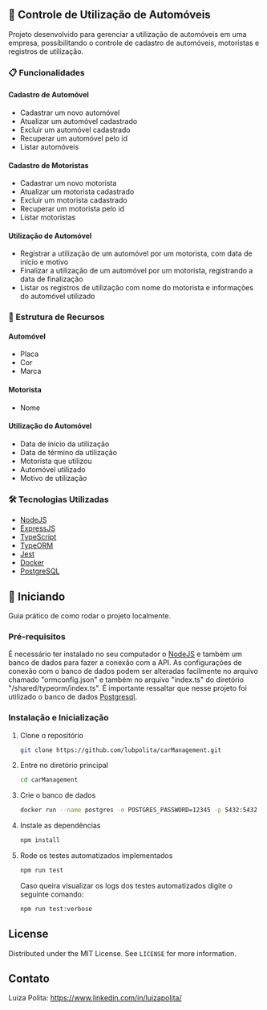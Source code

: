 
## :car: Controle de Utilização de Automóveis

Projeto desenvolvido para gerenciar a utilização de automóveis em uma empresa, possibilitando o controle de cadastro de automóveis, motoristas e registros de utilização.

### :clipboard: Funcionalidades

#### Cadastro de Automóvel
- Cadastrar um novo automóvel
- Atualizar um automóvel cadastrado
- Excluir um automóvel cadastrado
- Recuperar um automóvel pelo id
- Listar automóveis

#### Cadastro de Motoristas
- Cadastrar um novo motorista
- Atualizar um motorista cadastrado
- Excluir um motorista cadastrado
- Recuperar um motorista pelo id
- Listar motoristas

#### Utilização de Automóvel
- Registrar a utilização de um automóvel por um motorista, com data de início e motivo
- Finalizar a utilização de um automóvel por um motorista, registrando a data de finalização
- Listar os registros de utilização com nome do motorista e informações do automóvel utilizado

### :file_folder: Estrutura de Recursos

#### Automóvel
- Placa
- Cor
- Marca

#### Motorista
- Nome

#### Utilização do Automóvel
- Data de início da utilização
- Data de término da utilização
- Motorista que utilizou
- Automóvel utilizado
- Motivo de utilização

### :hammer_and_wrench: Tecnologias Utilizadas

- [NodeJS](https://nodejs.org/en/)
- [ExpressJS](https://expressjs.com/)
- [TypeScript](https://www.typescriptlang.org/)
- [TypeORM](https://typeorm.io/)
- [Jest](https://jestjs.io/)
- [Docker](https://www.docker.com/)
- [PostgreSQL](https://www.postgresql.org/)

<!-- GETTING STARTED -->
## :rocket: Iniciando

Guia prático de como rodar o projeto localmente.
### Pré-requisitos

É necessário ter instalado no seu computador o [NodeJS](https://nodejs.org/en/) e também um banco de dados para fazer a conexão com a API. 
As configurações de conexão com o banco de dados podem ser alteradas facilmente no arquivo chamado "ormconfig.json" e também no arquivo "index.ts" do diretório "/shared/typeorm/index.ts". 
É importante ressaltar que nesse projeto foi utilizado o banco de dados [Postgresql](https://www.postgresql.org/).

### Instalação e Inicialização

1. Clone o repositório
   ```sh
   git clone https://github.com/lubpolita/carManagement.git
   ```
2. Entre no diretório principal 
   ```sh
   cd carManagement
   ```
3. Crie o banco de dados
   ```sh
   docker run --name postgres -e POSTGRES_PASSWORD=12345 -p 5432:5432 -d postgres
   ```
4. Instale as dependências
   ```sh
   npm install
   ```
5. Rode os testes automatizados implementados
   ```sh
   npm run test
   ```
   Caso queira visualizar os logs dos testes automatizados digite o seguinte comando:
   ```sh
   npm run test:verbose
   ```

<!-- LICENSE -->
## License

Distributed under the MIT License. See `LICENSE` for more information.

<!-- CONTACT -->
## Contato

Luiza Polita: https://www.linkedin.com/in/luizapolita/ 